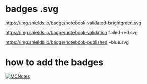 # badges .svg

https://img.shields.io/badge/notebook-validated-brightgreen.svg

https://img.shields.io/badge/notebook-validation failed-red.svg

https://img.shields.io/badge/notebook-published -blue.svg

# how to add the badges
[![MCNotes](<svg>)](<empty or where to link to>)
